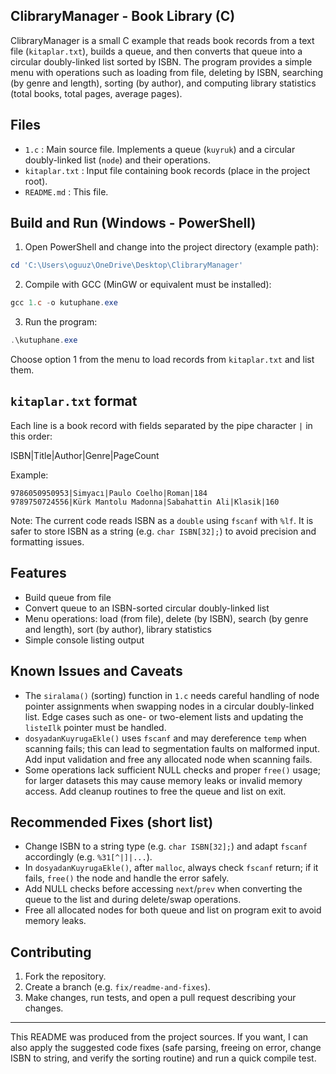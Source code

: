 ## ClibraryManager - Book Library (C)

ClibraryManager is a small C example that reads book records from a text file (`kitaplar.txt`), builds a queue, and then converts that queue into a circular doubly-linked list sorted by ISBN. The program provides a simple menu with operations such as loading from file, deleting by ISBN, searching (by genre and length), sorting (by author), and computing library statistics (total books, total pages, average pages).

## Files
- `1.c` : Main source file. Implements a queue (`kuyruk`) and a circular doubly-linked list (`node`) and their operations.
- `kitaplar.txt` : Input file containing book records (place in the project root).
- `README.md` : This file.

## Build and Run (Windows - PowerShell)
1. Open PowerShell and change into the project directory (example path):

```powershell
cd 'C:\Users\oguuz\OneDrive\Desktop\ClibraryManager'
```

2. Compile with GCC (MinGW or equivalent must be installed):

```powershell
gcc 1.c -o kutuphane.exe
```

3. Run the program:

```powershell
.\kutuphane.exe
```

Choose option 1 from the menu to load records from `kitaplar.txt` and list them.

## `kitaplar.txt` format
Each line is a book record with fields separated by the pipe character `|` in this order:

ISBN|Title|Author|Genre|PageCount

Example:

```
9786050950953|Simyacı|Paulo Coelho|Roman|184
9789750724556|Kürk Mantolu Madonna|Sabahattin Ali|Klasik|160
```

Note: The current code reads ISBN as a `double` using `fscanf` with `%lf`. It is safer to store ISBN as a string (e.g. `char ISBN[32];`) to avoid precision and formatting issues.

## Features
- Build queue from file
- Convert queue to an ISBN-sorted circular doubly-linked list
- Menu operations: load (from file), delete (by ISBN), search (by genre and length), sort (by author), library statistics
- Simple console listing output

## Known Issues and Caveats
- The `siralama()` (sorting) function in `1.c` needs careful handling of node pointer assignments when swapping nodes in a circular doubly-linked list. Edge cases such as one- or two-element lists and updating the `listeIlk` pointer must be handled.
- `dosyadanKuyrugaEkle()` uses `fscanf` and may dereference `temp` when scanning fails; this can lead to segmentation faults on malformed input. Add input validation and free any allocated node when scanning fails.
- Some operations lack sufficient NULL checks and proper `free()` usage; for larger datasets this may cause memory leaks or invalid memory access. Add cleanup routines to free the queue and list on exit.

## Recommended Fixes (short list)
- Change ISBN to a string type (e.g. `char ISBN[32];`) and adapt `fscanf` accordingly (e.g. `%31[^|]|...`).
- In `dosyadanKuyrugaEkle()`, after `malloc`, always check `fscanf` return; if it fails, `free()` the node and handle the error safely.
- Add NULL checks before accessing `next`/`prev` when converting the queue to the list and during delete/swap operations.
- Free all allocated nodes for both queue and list on program exit to avoid memory leaks.

## Contributing
1. Fork the repository.
2. Create a branch (e.g. `fix/readme-and-fixes`).
3. Make changes, run tests, and open a pull request describing your changes.

---
This README was produced from the project sources. If you want, I can also apply the suggested code fixes (safe parsing, freeing on error, change ISBN to string, and verify the sorting routine) and run a quick compile test.
